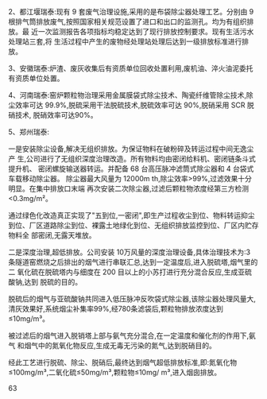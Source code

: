 2、都江堰瑞泰:现有 9 套废气治理设施,采用的是布袋除尘器处理工艺。分别由 9 根排气筒排放废气,按照国家相关规范设置了进口和出口的监测孔。均为有组织排放。最 近一次监测报告各项指标均稳定达到了现行排放控制要求。现有生活污水处理站三套,将 生活过程中产生的废物经处理站处理后达到一级排放标准进行排放。

3、安徽瑞泰:炉渣、废灰收集后有资质单位回收处置利用,废机油、淬火油泥委托 有资质单位处置。

4、河南瑞泰:窑炉颗粒物治理采用金属膜袋式除尘技术、陶瓷纤维管除尘技术,除 尘效率可达 99.9%,脱硫采用干法脱硫技术,脱硫效率可达 90%,脱硝采用 SCR 脱硝技术, 脱硝效率可达90%。

5、郑州瑞泰:

一是安装除尘设备,解决无组织排放。为保证物料在破粉碎及转运过程中间无逸尘产 生,公司进行了无组织深度治理改造。所有物料均由密闭给料机、密闭链条斗式提升机、 密闭螺旋输送器转运。并配备 68 台高压脉冲滤筒式除尘器和 4 台袋式车载移动除尘器。 除尘器最大风量为 12000m th,除尘效率>99%,过滤效果十分明显。在集中排放口末端 再次安装二次除尘器,过滤后颗粒物浓度经第三方检测<0.3mg/m²。

通过绿色化改造真正实现了"五到位,一密闭",即生产过程收尘到位、物料转运抑尘 到位、厂区道路除尘到位、裸露土地绿化到位、无组织排放监控到位、厂区内贮存物料全 部密闭,无露天堆放。

二是深度治理,超低排放。公司安装 10万风量的深度治理设备,具体治理技术为:3 条隧道窑燃烧之后排出的烟气进行串联汇总,达到一定温度后,进入脱硫塔,烟气里的二 氧化硫在脱硫塔内与细度在 200 目以上的小苏打进行充分混合反应,生成亚硫酸钠,达到 脱硫的目的。

脱硫后的烟气与亚硫酸钠共同进入低压脉冲反吹袋式除尘器,该除尘器处理风量大, 清灰效果好,系统烟尘补集率99%,经780条滤袋后,颗粒物排放浓度达到≤10mg/m³。

被过滤后的烟气进入脱销塔上部与氨气充分混合,在一定温度和催化剂的作用下,氨气 和烟气中的氮氧化物反应,生成无毒无污染的氮气,达到脱硝目的。

经此工艺进行脱硫、除尘、脱硝后,最终达到烟气超低排放标准,即:氮氧化物 ≤100mg/m³,二氧化硫≤50mg/m³,颗粒物≤10mg/ m³,进入烟囱排放。

63